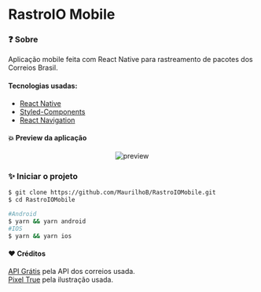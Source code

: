 # RastroIO Mobile

### :question: Sobre

Aplicação mobile feita com React Native para rastreamento de pacotes dos Correios Brasil.

#### Tecnologias usadas:

- [React Native](https://pt-br.reactjs.org/)
- [Styled-Components](https://styled-components.com/)
- [React Navigation](https://react-spring.io/)

#### :collision: Preview da aplicação

<div align="center"> 
<img src="https://i.imgur.com/Ip7XHlC.gif" alt="preview"/>
</div>

### :sparkles: Iniciar o projeto

```sh
$ git clone https://github.com/MaurilhoB/RastroIOMobile.git
$ cd RastroIOMobile

#Android
$ yarn && yarn android
#IOS
$ yarn && yarn ios
```

#### :heart: Créditos

[API Grátis](https://apigratis.com.br/) pela API dos correios usada.\
[Pixel True](https://ui8.net/pixel-true) pela ilustração usada.
